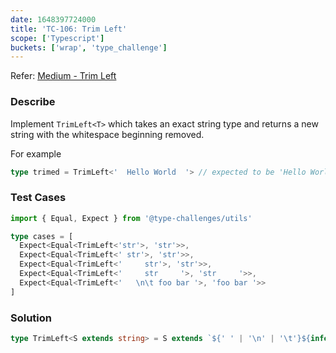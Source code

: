 ```yaml
---
date: 1648397724000
title: 'TC-106: Trim Left'
scope: ['Typescript']
buckets: ['wrap', 'type_challenge']
---
```


Refer: [Medium - Trim Left](https://github.com/type-challenges/type-challenges/blob/master/questions/106-medium-trimleft/README.md)

### Describe

Implement `TrimLeft<T>` which takes an exact string type and returns a new string with the whitespace beginning removed.

For example

```typescript
type trimed = TrimLeft<'  Hello World  '> // expected to be 'Hello World  '
```

### Test Cases

```typescript
import { Equal, Expect } from '@type-challenges/utils'

type cases = [
  Expect<Equal<TrimLeft<'str'>, 'str'>>,
  Expect<Equal<TrimLeft<' str'>, 'str'>>,
  Expect<Equal<TrimLeft<'     str'>, 'str'>>,
  Expect<Equal<TrimLeft<'     str     '>, 'str     '>>,
  Expect<Equal<TrimLeft<'   \n\t foo bar '>, 'foo bar '>>
]
```

### Solution

```typescript
type TrimLeft<S extends string> = S extends `${' ' | '\n' | '\t'}${infer P}` ? TrimLeft<P> : S
```
